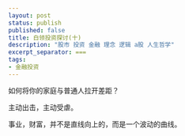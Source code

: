 ```yaml
---
layout: post
status: publish
published: false
title: 白领投资探讨(十)
description: "股市 投资 金融 理念 逻辑 a股 人生哲学"
excerpt_separator: ===
tags:
- 金融投资
---
```


如何将你的家庭与普通人拉开差距？


主动出击，主动受虐。

事业，财富，并不是直线向上的，而是一个波动的曲线。

